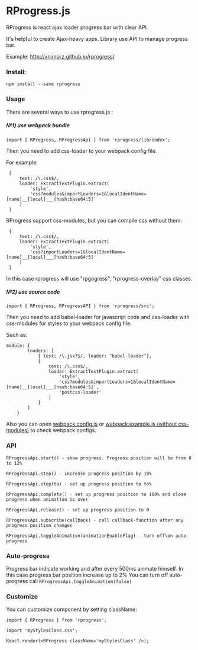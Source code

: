 # RProgress.js

RProgress is react ajax loader progress bar with clear API.

It's helpful to create Ajax-heavy apps.
Library use API to manage progress bar.


Example: http://xnimorz.github.io/rprogress/

### Install:

```
npm install --save rprogress
```

### Usage

There are several ways to use rprogress.js :

##### №1) use webpack bundle

```
import { RProgress, RProgressApi } from 'rprogress/lib/index';
```

Then you need to add css-loader to your webpack config file.

For example:
```
 {
     test: /\.css$/,
     loader: ExtractTextPlugin.extract(
         'style',
         'css?modules&importLoaders=1&localIdentName=[name]__[local]___[hash:base64:5]'
     )
 }
```

RProgress support css-modules, but you can compile css without them:
```
 {
     test: /\.css$/,
     loader: ExtractTextPlugin.extract(
         'style',
         'css?importLoaders=1&localIdentName=[name]__[local]___[hash:base64:5]'
     )
 }
```

In this case rprogress will use "rpgogress", "rprogress-overlay" css classes.


##### №2) use source code

```
import { RProgress, RProgressAPI } from 'rprogress/src';
```

Then you need to add babel-loader for javascript code and css-loader with css-modules for styles to your webpack config file.

Such as:

```
module: {
        loaders: [
            { test: /\.jsx?$/, loader: "babel-loader"},
            {
                test: /\.css$/,
                loader: ExtractTextPlugin.extract(
                    'style',
                    'css?modules&importLoaders=1&localIdentName=[name]__[local]___[hash:base64:5]',
                    'postcss-loader'
                )
            }
        ]
    }
```

Also you can open [webpack.config.js](https://github.com/xnimorz/rprogress/blob/master/webpack.example.css-modules.config.js) or [webpack.example.js (without css-modules)](https://github.com/xnimorz/rprogress/blob/master/webpack.example.js) to check webpack configs.

### API

```
RProgressApi.start() - show progress. Progress position will be from 0 to 12%

RProgressApi.step() - increase progress position by 10%

RProgressApi.step(to) - set up progress position to to%

RProgressApi.complete() - set up progress position to 100% and close progress when animation is over

RProgressApi.release() - set up progress position to 0

RProgressApi.subscribe(callback) - call callback-function after any progress position changes

RProgressApi.toggleAnimation(animationEnableFlag) - turn off\on auto-progress
```

### Auto-progress

Progress bar indicate working and after every 500ms animate himself. In this case progress bar position increase up to 2%
You can turn off auto-progress call ```RProgressApi.toggleAnimation(false)```

### Customize

You can customize component by setting className:

```
import { RProgress } from 'rprogress';

import 'myStylesClass.css';

React.render(<RProgress className='myStylesClass' />);
```

